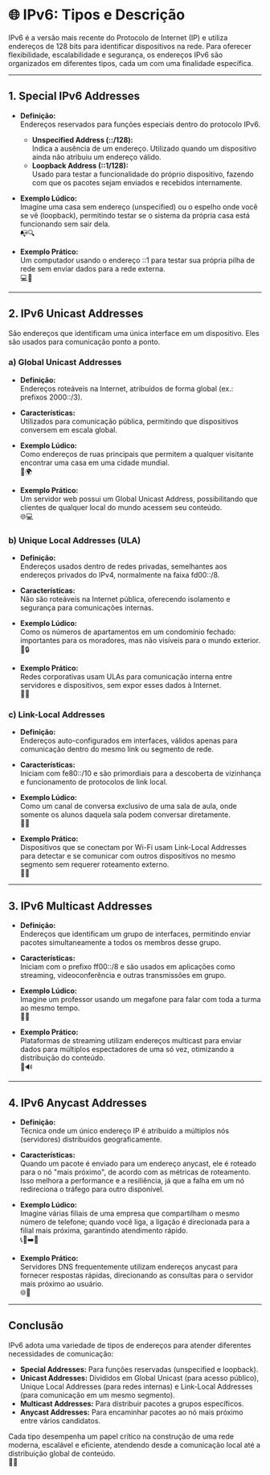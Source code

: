 # 🌐 IPv6: Tipos e Descrição

IPv6 é a versão mais recente do Protocolo de Internet (IP) e utiliza endereços de 128 bits para identificar dispositivos na rede. Para oferecer flexibilidade, escalabilidade e segurança, os endereços IPv6 são organizados em diferentes tipos, cada um com uma finalidade específica.

---

## 1. Special IPv6 Addresses
- **Definição:**  
  Endereços reservados para funções especiais dentro do protocolo IPv6.
  - **Unspecified Address (::/128):**  
    Indica a ausência de um endereço. Utilizado quando um dispositivo ainda não atribuiu um endereço válido.
  - **Loopback Address (::1/128):**  
    Usado para testar a funcionalidade do próprio dispositivo, fazendo com que os pacotes sejam enviados e recebidos internamente.
  
- **Exemplo Lúdico:**  
  Imagine uma casa sem endereço (unspecified) ou o espelho onde você se vê (loopback), permitindo testar se o sistema da própria casa está funcionando sem sair dela.  
  📭🔍
  
- **Exemplo Prático:**  
  Um computador usando o endereço ::1 para testar sua própria pilha de rede sem enviar dados para a rede externa.  
  💻🧪

---

## 2. IPv6 Unicast Addresses
São endereços que identificam uma única interface em um dispositivo. Eles são usados para comunicação ponto a ponto.

### a) Global Unicast Addresses
- **Definição:**  
  Endereços roteáveis na Internet, atribuídos de forma global (ex.: prefixos 2000::/3).  
- **Características:**  
  Utilizados para comunicação pública, permitindo que dispositivos conversem em escala global.
  
- **Exemplo Lúdico:**  
  Como endereços de ruas principais que permitem a qualquer visitante encontrar uma casa em uma cidade mundial.  
  🚀🌍
  
- **Exemplo Prático:**  
  Um servidor web possui um Global Unicast Address, possibilitando que clientes de qualquer local do mundo acessem seu conteúdo.  
  🌐💻

### b) Unique Local Addresses (ULA)
- **Definição:**  
  Endereços usados dentro de redes privadas, semelhantes aos endereços privados do IPv4, normalmente na faixa fd00::/8.  
- **Características:**  
  Não são roteáveis na Internet pública, oferecendo isolamento e segurança para comunicações internas.
  
- **Exemplo Lúdico:**  
  Como os números de apartamentos em um condomínio fechado: importantes para os moradores, mas não visíveis para o mundo exterior.  
  🏢🔒
  
- **Exemplo Prático:**  
  Redes corporativas usam ULAs para comunicação interna entre servidores e dispositivos, sem expor esses dados à Internet.  
  📡🏢

### c) Link-Local Addresses
- **Definição:**  
  Endereços auto-configurados em interfaces, válidos apenas para comunicação dentro do mesmo link ou segmento de rede.  
- **Características:**  
  Iniciam com fe80::/10 e são primordiais para a descoberta de vizinhança e funcionamento de protocolos de link local.
  
- **Exemplo Lúdico:**  
  Como um canal de conversa exclusivo de uma sala de aula, onde somente os alunos daquela sala podem conversar diretamente.  
  🏫📶
  
- **Exemplo Prático:**  
  Dispositivos que se conectam por Wi-Fi usam Link-Local Addresses para detectar e se comunicar com outros dispositivos no mesmo segmento sem requerer roteamento externo.  
  📱🤝

---

## 3. IPv6 Multicast Addresses
- **Definição:**  
  Endereços que identificam um grupo de interfaces, permitindo enviar pacotes simultaneamente a todos os membros desse grupo.  
- **Características:**  
  Iniciam com o prefixo ff00::/8 e são usados em aplicações como streaming, videoconferência e outras transmissões em grupo.
  
- **Exemplo Lúdico:**  
  Imagine um professor usando um megafone para falar com toda a turma ao mesmo tempo.  
  📢👥
  
- **Exemplo Prático:**  
  Plataformas de streaming utilizam endereços multicast para enviar dados para múltiplos espectadores de uma só vez, otimizando a distribuição do conteúdo.  
  🎥🔊

---

## 4. IPv6 Anycast Addresses
- **Definição:**  
  Técnica onde um único endereço IP é atribuído a múltiplos nós (servidores) distribuídos geograficamente.  
- **Características:**  
  Quando um pacote é enviado para um endereço anycast, ele é roteado para o nó "mais próximo", de acordo com as métricas de roteamento. Isso melhora a performance e a resiliência, já que a falha em um nó redireciona o tráfego para outro disponível.
  
- **Exemplo Lúdico:**  
  Imagine várias filiais de uma empresa que compartilham o mesmo número de telefone; quando você liga, a ligação é direcionada para a filial mais próxima, garantindo atendimento rápido.  
  📞🏢➡️🚗
  
- **Exemplo Prático:**  
  Servidores DNS frequentemente utilizam endereços anycast para fornecer respostas rápidas, direcionando as consultas para o servidor mais próximo ao usuário.  
  🌐💬

---

## Conclusão
IPv6 adota uma variedade de tipos de endereços para atender diferentes necessidades de comunicação:

- **Special Addresses:** Para funções reservadas (unspecified e loopback).
- **Unicast Addresses:** Divididos em Global Unicast (para acesso público), Unique Local Addresses (para redes internas) e Link-Local Addresses (para comunicação em um mesmo segmento).
- **Multicast Addresses:** Para distribuir pacotes a grupos específicos.
- **Anycast Addresses:** Para encaminhar pacotes ao nó mais próximo entre vários candidatos.

Cada tipo desempenha um papel crítico na construção de uma rede moderna, escalável e eficiente, atendendo desde a comunicação local até a distribuição global de conteúdo.  
🌟📡